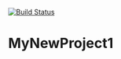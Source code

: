 [![Build Status](https://travis-ci.org/progaddict/MyNewProject1.svg?branch=ryndin)](https://travis-ci.org/progaddict/MyNewProject1)

# MyNewProject1
